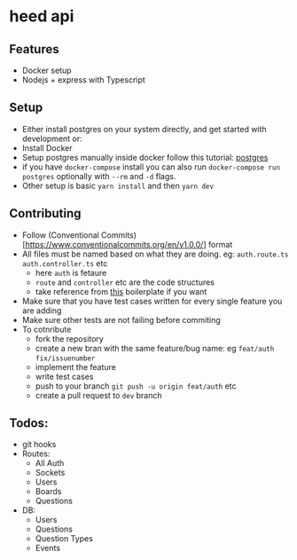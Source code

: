 # heed api

## Features

- Docker setup
- Nodejs + express with Typescript


## Setup

- Either install postgres on your system directly, and get started with development or:
- Install Docker
- Setup postgres manually inside docker follow this tutorial: [postgres](https://github.com/Sparkenstein/manuals/tree/master/src/postgres)
- if you have `docker-compose` install you can also run `docker-compose run postgres` optionally with `--rm` and `-d` flags.
- Other setup is basic `yarn install` and then `yarn dev`


## Contributing
- Follow (Conventional Commits)[https://www.conventionalcommits.org/en/v1.0.0/] format
- All files must be named based on what they are doing. eg: `auth.route.ts` `auth.controller.ts` etc
  - here `auth` is fetaure
  - `route` and `controller` etc are the code structures
  - take reference from [this](https://github.com/hagopj13/node-express-boilerplate) boilerplate if you want
- Make sure that you have test cases written for every single feature you are adding
- Make sure other tests are not failing before commiting
- To cotnribute
  - fork the repository
  - create a new bran with the same feature/bug name: eg `feat/auth` `fix/issuenumber`
  - implement the feature
  - write test cases
  - push to your branch `git push -u origin feat/auth` etc
  - create a pull request to `dev` branch


## Todos:
- git hooks
- Routes:
  - All Auth
  - Sockets
  - Users
  - Boards
  - Questions
- DB:
  - Users
  - Questions
  - Question Types
  - Events